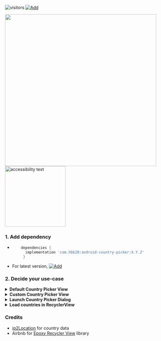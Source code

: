 ![visitors](https://visitor-badge.laobi.icu/badge?page_id=AndroidCountryPicker.readme)
[![Add](https://maven-badges.herokuapp.com/maven-central/com.hbb20/android-country-picker/badge.svg?style={style}) ](https://github.com/hbb20/AndroidCountryPicker/blob/develop/CHANGELOG.md) 


<img height=500 src="https://user-images.githubusercontent.com/4918760/90301130-32916100-de5b-11ea-8238-3f1e03ef325c.png"/>

<img src="https://user-images.githubusercontent.com/4918760/133714158-7f5f7d49-def9-483c-bc3b-8302965b7a0b.gif" width="200" alt="accessibility text">


### 1. Add dependency
   - ```groovy
         dependencies {
           implementation 'com.hbb20:android-country-picker:X.Y.Z'
          }
      ```
   - For latest version, [![Add](https://maven-badges.herokuapp.com/maven-central/com.hbb20/android-country-picker/badge.svg?style={style}) ](https://github.com/hbb20/AndroidCountryPicker/blob/develop/CHANGELOG.md)


### 2. Decide your use-case


<details>
<summary><b>Default Country Picker View</b></summary>
i. add following to your XML layout    

```xml
   <com.hbb20.CountryPickerView
   android:id="@+id/countryPicker"
   android:layout_width="wrap_content"
   android:layout_height="wrap_content" />
```
    
ii. modify view / dialog / list config in activity or fragment
```kotlin
private fun setupCountryPickerView() {
        val countryPicker = findViewById<CountryPickerView>(R.id.countryPicker)

        // Modify CPViewConfig if you need. Access cpViewConfig through `cpViewHelper`
        countryPicker.cpViewHelper.cpViewConfig.viewTextGenerator = { cpCountry: CPCountry ->
            "${cpCountry.name} (${cpCountry.alpha2})"
        }
        // make sure to refresh view once view configuration is changed
        countryPicker.cpViewHelper.refreshView()

        // Modify CPDialogConfig if you need. Access cpDialogConfig through `countryPicker.cpViewHelper`
        // countryPicker.cpViewHelper.cpDialogConfig.

        // Modify CPListConfig if you need. Access cpListConfig through `countryPicker.cpViewHelper`
        // countryPicker.cpViewHelper.cpListConfig.

        // Modify CPRowConfig if you need. Access cpRowConfig through `countryPicker.cpViewHelper`
        // countryPicker.cpViewHelper.cpRowConfig.
    }
```

ii. [Read More](https://github.com/hbb20/AndroidCountryPicker/wiki/Country-Picker-View) about Country Picker View and available configuration 
      
</details>
    
<details>
<summary><b>Custom Country Picker View</b></summary>

i. Read how to create your [Custom Country Picker View](https://github.com/hbb20/AndroidCountryPicker/wiki/Custom-Country-Picker-View)

</details>


<details>
<summary><b>Launch Country Picker Dialog</b></summary>
i. add following to your Activity/Fragment    

```kotlin
   context.launchCountryPickerDialog { selectedCountry: CPCountry? ->
     // your code to handle selected country
   }
```

ii. [Read More](https://github.com/hbb20/AndroidCountryPicker/wiki/Country-Picker-Dialog) about CountryPicker Dialog and available configuration 
</details>
    
<details>
<summary><b>Load countries in RecyclerView</b></summary>
i. add following to your Activity/Fragment    

```kotlin
   recyclerView.loadCountries { selectedCountry: CPCountry -> 
     // your code to handle selected country
   }
```

ii. [Read More](https://github.com/hbb20/AndroidCountryPicker/wiki/Country-List-(RecyclerView)) about Country List and available configuration 
 
</details>

### Credits
- [ip2Location](https://www.ip2location.com/) for country data
- Airbnb for [Epoxy Recycler View](https://github.com/airbnb/epoxy) library


